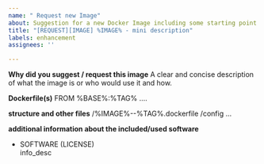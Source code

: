 ```yaml
---
name: " Request new Image"
about: Suggestion for a new Docker Image including some starting point.
title: "[REQUEST][IMAGE] %IMAGE% - mini description"
labels: enhancement
assignees: ''

---
```


**Why did you suggest / request this image**
A clear and concise description of what the image is or who would use it and how.

**Dockerfile(s)**
FROM %BASE%:%TAG%
....

**structure and other files**
/%IMAGE%--%TAG%.dockerfile
/config
...

**additional information about the included/used software**
- SOFTWARE (LICENSE) \
  info_desc
